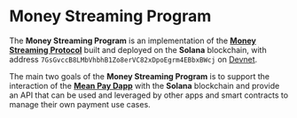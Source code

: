 # Money Streaming Program

The **Money Streaming Program** is an implementation of the **[Money Streaming Protocol](https://docs.google.com/document/d/19W5V2B8eyFIocccgSP4orn6Wi1El07LQSyaT7yw6hMQ)** built and deployed on the **Solana** blockchain, with address `7GsGvccB8LMbVhbhB1Zo8erVC82xDpoEgrm4EBbxBWcj` on [Devnet](https://explorer.solana.com/address/Ctpd8JratL29eZx2cHsR74DdbqytPCfAzbtSH66JHh3R?cluster=devnet).

The main two goals of the **Money Streaming Program** is to support the interaction of the **[Mean Pay Dapp](https://github.com/mean-code/mean-pay-webapp)** with the **Solana** blockchain and provide an API that can be used and leveraged by other apps and smart contracts to manage their own payment use cases.
